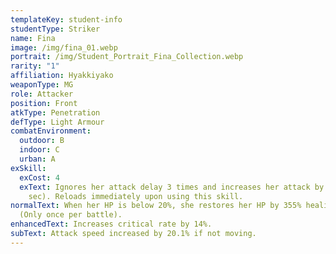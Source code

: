 ```yaml
---
templateKey: student-info
studentType: Striker
name: Fina
image: /img/fina_01.webp
portrait: /img/Student_Portrait_Fina_Collection.webp
rarity: "1"
affiliation: Hyakkiyako
weaponType: MG
role: Attacker
position: Front
atkType: Penetration
defType: Light Armour
combatEnvironment:
  outdoor: B
  indoor: C
  urban: A
exSkill:
  exCost: 4
  exText: Ignores her attack delay 3 times and increases her attack by 29.1% (30
    sec). Reloads immediately upon using this skill.
normalText: When her HP is below 20%, she restores her HP by 355% healing power
  (Only once per battle).
enhancedText: Increases critical rate by 14%.
subText: Attack speed increased by 20.1% if not moving.
---
```

